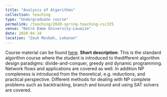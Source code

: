 ```yaml
---
title: "Analysis of Algorithms"
collection: teaching
type: "Undergraduate course"
permalink: /teaching/2020-spring-teaching-csc325
venue: "Notre Dame University-Louaize"
date: 2020-04-10
location: "Zouk Mosbeh, Lebanon"
---
```


Course material can be found [here](https://hikmatfarhat-ndu/NDU-CSC325/inclass).
**Short description**: This is the standard algorithm course where the student is introduced to
thedifferent algorithm design paradigms: divide-and-conquer, greedy and dynamic programming.
Network flows and applications are covered as well. In addition NP compleness is introduced from
the theoretical, e.g. reductions, and practical perspective. Different methods for dealing with
NP complete problems such as backtracking, branch and bound and using SAT solvers are covered.
